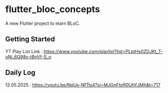 # flutter_bloc_concepts

A new Flutter project to learn BLoC.


## Getting Started
YT Play List Link     : https://www.youtube.com/playlist?list=PLptHs0ZDJKt_T-oNj_6Q98v-tBnVf-S_o


## Daily Log
12.05.2025            : https://youtu.be/NqUx-NfTts4?si=MJGnFtoft0UhYJMh&t=717